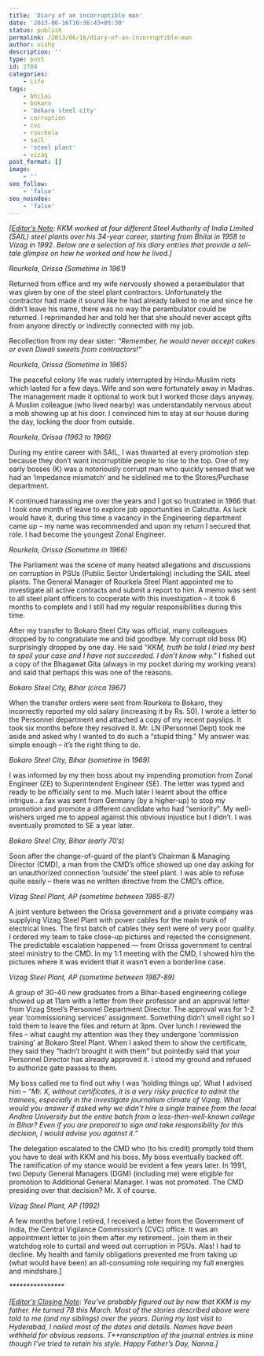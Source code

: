 ```yaml
---
title: 'Diary of an incorruptible man'
date: '2013-06-16T16:36:43+05:30'
status: publish
permalink: /2013/06/16/diary-of-an-incorruptible-man
author: vishy
description: ''
type: post
id: 2704
categories: 
    - Life
tags:
    - bhilai
    - bokaro
    - 'bokaro steel city'
    - corruption
    - cvc
    - rourkela
    - sail
    - 'steel plant'
    - vizag
post_format: []
image:
    - ''
seo_follow:
    - 'false'
seo_noindex:
    - 'false'
---
```

*\[<span style="text-decoration: underline;">Editor’s Note</span>: KKM worked at four different Steel Authority of India Limited (SAIL) steel plants over his 34-year career, starting from Bhilai in 1958 to Vizag in 1992. Below are a selection of his diary entries that provide a tell-tale glimpse on how he worked and how he lived.\]*

*Rourkela, Orissa (Sometime in 1961)*

Returned from office and my wife nervously showed a perambulator that was given by one of the steel plant contractors. Unfortunately the contractor had made it sound like he had already talked to me and since he didn’t leave his name, there was no way the perambulator could be returned. I reprimanded her and told her that she should never accept gifts from anyone directly or indirectly connected with my job.

Recollection from my dear sister: *“Remember, he would never accept cakes or even Diwali sweets from contractors!”*

*Rourkela, Orissa (Sometime in 1965)*

The peaceful colony life was rudely interrupted by Hindu-Muslim riots which lasted for a few days. Wife and son were fortunately away in Madras. The management made it optional to work but I worked those days anyway. A Muslim colleague (who lived nearby) was understandably nervous about a mob showing up at his door. I convinced him to stay at our house during the day, locking the door from outside.

*Rourkela, Orissa (1963 to 1966)*

During my entire career with SAIL, I was thwarted at every promotion step because they don’t want incorruptible people to rise to the top. One of my early bosses (K) was a notoriously corrupt man who quickly sensed that we had an ‘impedance mismatch’ and he sidelined me to the Stores/Purchase department.

K continued harassing me over the years and I got so frustrated in 1966 that I took one month of leave to explore job opportunities in Calcutta. As luck would have it, during this time a vacancy in the Engineering department came up – my name was recommended and upon my return I secured that role. I had become the youngest Zonal Engineer.

*Rourkela, Orissa (Sometime in 1966)*

The Parliament was the scene of many heated allegations and discussions on corruption in PSUs (Public Sector Undertaking) including the SAIL steel plants. The General Manager of Rourkela Steel Plant appointed me to investigate all active contracts and submit a report to him. A memo was sent to all steel plant officers to cooperate with this investigation – it took 6 months to complete and I still had my regular responsibilities during this time.

After my transfer to Bokaro Steel City was official, many colleagues dropped by to congratulate me and bid goodbye. My corrupt old boss (K) surprisingly dropped by one day. He said *“KKM, truth be told I tried my best to spoil your case and I have not succeeded. I don’t know why.”* I fished out a copy of the Bhagawat Gita (always in my pocket during my working years) and said that perhaps this was one of the reasons.

*Bokaro Steel City, Bihar (circa 1967)*

When the transfer orders were sent from Rourkela to Bokaro, they incorrectly reported my old salary (increasing it by Rs. 50). I wrote a letter to the Personnel department and attached a copy of my recent payslips. It took six months before they resolved it. Mr. LN (Personnel Dept) took me aside and asked why I wanted to do such a “stupid thing.” My answer was simple enough – it’s the right thing to do.

*Bokaro Steel City, Bihar (sometime in 1969)*

I was informed by my then boss about my impending promotion from Zonal Engineer (ZE) to Superintendent Engineer (SE). The letter was typed and ready to be officially sent to me. Much later I learnt about the office intrigue.. a fax was sent from Germany (by a higher-up) to stop my promotion and promote a different candidate who had “seniority”. My well-wishers urged me to appeal against this obvious injustice but I didn’t. I was eventually promoted to SE a year later.

*Bokaro Steel City, Bihar (early 70’s)*

Soon after the change-of-guard of the plant’s Chairman &amp; Managing Director (CMD), a man from the CMD’s office showed up one day asking for an unauthorized connection ‘outside’ the steel plant. I was able to refuse quite easily – there was no written directive from the CMD’s office.

*Vizag Steel Plant, AP (sometime between 1985-87)*

A joint venture between the Orissa government and a private company was supplying Vizag Steel Plant with power cables for the main trunk of electrical lines. The first batch of cables they sent were of very poor quality. I ordered my team to take close-up pictures and rejected the consignment. The predictable escalation happened — from Orissa government to central steel ministry to the CMD. In my 1:1 meeting with the CMD, I showed him the pictures where it was evident that it wasn’t even a borderline case.

*Vizag Steel Plant, AP (sometime between 1987-89)*

A group of 30-40 new graduates from a Bihar-based engineering college showed up at 11am with a letter from their professor and an approval letter from Vizag Steel’s Personnel Department Director. The approval was for 1-2 year ‘commissioning services’ assignment. Something didn’t smell right so I told them to leave the files and return at 3pm. Over lunch I reviewed the files – what caught my attention was they they undergone ‘commission training’ at Bokaro Steel Plant. When I asked them to show the certificate, they said they “hadn’t brought it with them” but pointedly said that your Personnel Director has already approved it. I stood my ground and refused to authorize gate passes to them.

My boss called me to find out why I was ‘holding things up’. What I advised him – *“Mr. X, without certificates, it is a very risky practice to admit the trainees, especially in the investigate journalism climate of Vizag. What would you answer if asked why we didn’t hire a single trainee from the local Andhra University but the entire batch from a less-then-well-known college in Bihar? Even if you are prepared to sign and take responsibility for this decision, I would advise you against it.”*

The delegation escalated to the CMD who (to his credit) promptly told them you have to deal with KKM and his boss. My boss eventually backed off. The ramification of my stance would be evident a few years later. In 1991, two Deputy General Managers (DGM) (including me) were eligible for promotion to Additional General Manager. I was not promoted. The CMD presiding over that decision? Mr. X of course.

*Vizag Steel Plant, AP (1992)*

A few months before I retired, I received a letter from the Government of India, the Central Vigilance Commission’s (CVC) office. It was an appointment letter to join them after my retirement.. join them in their watchdog role to curtail and weed out corruption in PSUs. Alas! I had to decline. My health and family obligations prevented me from taking up (what would have been) an all-consuming role requiring my full energies and mindshare.\]

*\*\*\*\*\*\*\*\*\*\*\*\*\*\*\*\**

*\[<span style="text-decoration: underline;">Editor’s Closing Note</span>: You’ve probably figured out by now that KKM is my father. He turned 78 this March. Most of the stories described above were told to me (and my siblings) over the years. During my last visit to Hyderabad, I *nailed most of the dates and details. Names have been withheld for obvious reasons. T**ranscription of the* journal entries is mine though I’ve tried to retain his style. Happy Father’s Day, Nanna.\]*